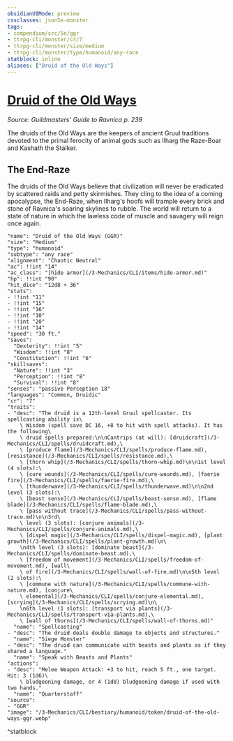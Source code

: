 ```yaml
---
obsidianUIMode: preview
cssclasses: json5e-monster
tags:
- compendium/src/5e/ggr
- ttrpg-cli/monster/cr/7
- ttrpg-cli/monster/size/medium
- ttrpg-cli/monster/type/humanoid/any-race
statblock: inline
aliases: ["Druid of the Old Ways"]
---
```

# [Druid of the Old Ways](3-Mechanics\CLI\bestiary\humanoid/druid-of-the-old-ways-ggr.md)
*Source: Guildmasters' Guide to Ravnica p. 239*  

The druids of the Old Ways are the keepers of ancient Gruul traditions devoted to the primal ferocity of animal gods such as Ilharg the Raze-Boar and Kashath the Stalker.

## The End-Raze

The druids of the Old Ways believe that civilization will never be eradicated by scattered raids and petty skirmishes. They cling to the idea of a coming apocalypse, the End-Raze, when Ilharg's hoofs will trample every brick and stone of Ravnica's soaring skylines to rubble. The world will return to a state of nature in which the lawless code of muscle and savagery will reign once again.

```statblock
"name": "Druid of the Old Ways (GGR)"
"size": "Medium"
"type": "humanoid"
"subtype": "any race"
"alignment": "Chaotic Neutral"
"ac": !!int "14"
"ac_class": "[hide armor](/3-Mechanics/CLI/items/hide-armor.md)"
"hp": !!int "90"
"hit_dice": "12d8 + 36"
"stats":
- !!int "11"
- !!int "15"
- !!int "16"
- !!int "10"
- !!int "20"
- !!int "14"
"speed": "30 ft."
"saves":
  "Dexterity": !!int "5"
  "Wisdom": !!int "8"
  "Constitution": !!int "6"
"skillsaves":
  "Nature": !!int "3"
  "Perception": !!int "8"
  "Survival": !!int "8"
"senses": "passive Perception 18"
"languages": "Common, Druidic"
"cr": "7"
"traits":
- "desc": "The druid is a 12th-level Gruul spellcaster. Its spellcasting ability is\
    \ Wisdom (spell save DC 16, +8 to hit with spell attacks). It has the following\
    \ druid spells prepared:\n\nCantrips (at will): [druidcraft](/3-Mechanics/CLI/spells/druidcraft.md),\
    \ [produce flame](/3-Mechanics/CLI/spells/produce-flame.md), [resistance](/3-Mechanics/CLI/spells/resistance.md),\
    \ [thorn whip](/3-Mechanics/CLI/spells/thorn-whip.md)\n\n1st level (4 slots):\
    \ [cure wounds](/3-Mechanics/CLI/spells/cure-wounds.md), [faerie fire](/3-Mechanics/CLI/spells/faerie-fire.md),\
    \ [thunderwave](/3-Mechanics/CLI/spells/thunderwave.md)\n\n2nd level (3 slots):\
    \ [beast sense](/3-Mechanics/CLI/spells/beast-sense.md), [flame blade](/3-Mechanics/CLI/spells/flame-blade.md),\
    \ [pass without trace](/3-Mechanics/CLI/spells/pass-without-trace.md)\n\n3rd\
    \ level (3 slots): [conjure animals](/3-Mechanics/CLI/spells/conjure-animals.md),\
    \ [dispel magic](/3-Mechanics/CLI/spells/dispel-magic.md), [plant growth](/3-Mechanics/CLI/spells/plant-growth.md)\n\
    \n4th level (3 slots): [dominate beast](/3-Mechanics/CLI/spells/dominate-beast.md),\
    \ [freedom of movement](/3-Mechanics/CLI/spells/freedom-of-movement.md), [wall\
    \ of fire](/3-Mechanics/CLI/spells/wall-of-fire.md)\n\n5th level (2 slots):\
    \ [commune with nature](/3-Mechanics/CLI/spells/commune-with-nature.md), [conjure\
    \ elemental](/3-Mechanics/CLI/spells/conjure-elemental.md), [scrying](/3-Mechanics/CLI/spells/scrying.md)\n\
    \n6th level (1 slots): [transport via plants](/3-Mechanics/CLI/spells/transport-via-plants.md),\
    \ [wall of thorns](/3-Mechanics/CLI/spells/wall-of-thorns.md)"
  "name": "Spellcasting"
- "desc": "The druid deals double damage to objects and structures."
  "name": "Siege Monster"
- "desc": "The druid can communicate with beasts and plants as if they shared a language."
  "name": "Speak with Beasts and Plants"
"actions":
- "desc": "Melee Weapon Attack: +3 to hit, reach 5 ft., one target. Hit: 3 (1d6)\
    \ bludgeoning damage, or 4 (1d8) bludgeoning damage if used with two hands."
  "name": "Quarterstaff"
"source":
- "GGR"
"image": "/3-Mechanics/CLI/bestiary/humanoid/token/druid-of-the-old-ways-ggr.webp"
```
^statblock